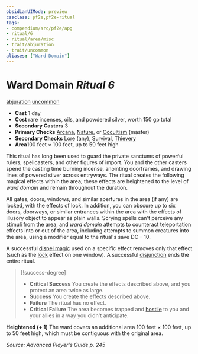 ```yaml
---
obsidianUIMode: preview
cssclass: pf2e,pf2e-ritual
tags:
- compendium/src/pf2e/apg
- ritual/6
- ritual/area/misc
- trait/abjuration
- trait/uncommon
aliases: ["Ward Domain"]
---
```

# Ward Domain *Ritual 6*  
[abjuration](rules/traits/abjuration.md "Abjuration School Trait")  [uncommon](rules/traits/uncommon.md "Uncommon Rarity Trait")  

- **Cast** 1 day
- **Cost** rare incenses, oils, and powdered silver, worth 150 gp total
- **Secondary Casters** 3
- **Primary Checks** [Arcana](compendium/skills.md#Arcana), [Nature](compendium/skills.md#Nature), or [Occultism](compendium/skills.md#Occultism) (master)
- **Secondary Checks** [Lore](compendium/skills.md#Lore) (any), [Survival](compendium/skills.md#Survival), [Thievery](compendium/skills.md#Thievery)
- **Area**100 feet × 100 feet, up to 50 feet high

This ritual has long been used to guard the private sanctums of powerful rulers, spellcasters, and other figures of import. You and the other casters spend the casting time burning incense, anointing doorframes, and drawing lines of powered silver across entryways. The ritual creates the following magical effects within the area; these effects are heightened to the level of _ward domain_ and remain throughout the duration.

All gates, doors, windows, and similar apertures in the area (if any) are locked, with the effects of lock. In addition, you can obscure up to six doors, doorways, or similar entrances within the area with the effects of illusory object to appear as plain walls. Scrying spells can't perceive any stimuli from the area, and _ward domain_ attempts to counteract teleportation effects into or out of the area, including attempts to summon creatures into the area, using a modifier equal to the ritual's save DC – 10.

A successful [dispel magic](compendium/spells/dispel-magic.md) used on a specific effect removes only that effect (such as the [lock](compendium/spells/lock.md) effect on one window). A successful [disjunction](compendium/spells/disjunction.md) ends the entire ritual.

> [!success-degree] 
> - **Critical Success** You create the effects described above, and you protect an area twice as large.
> - **Success** You create the effects described above.
> - **Failure** The ritual has no effect.
> - **Critical Failure** The area becomes trapped and [hostile](rules/conditions.md#Hostile) to you and your allies in a way you didn't anticipate.

**Heightened (+ 1)** The ward covers an additional area 100 feet × 100 feet, up to 50 feet high, which must be contiguous with the original area.

*Source: Advanced Player's Guide p. 245*